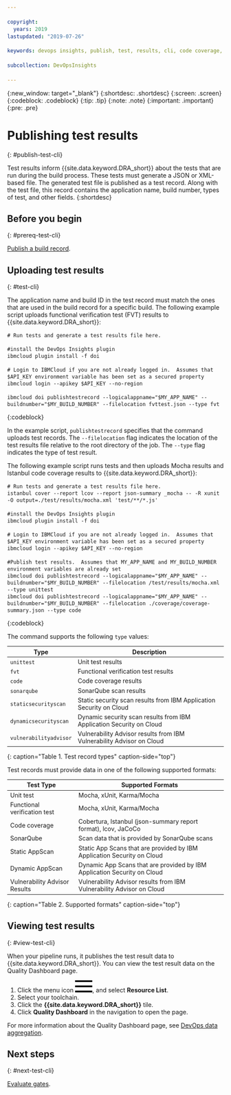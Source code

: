 ```yaml
---

copyright:
  years: 2019
lastupdated: "2019-07-26"

keywords: devops insights, publish, test, results, cli, code coverage, tests, verification, app, sonarqube, dashboard

subcollection: DevOpsInsights

---
```


{:new_window: target="_blank"}
{:shortdesc: .shortdesc}
{:screen: .screen}
{:codeblock: .codeblock}
{:tip: .tip}
{:note: .note}
{:important: .important}
{:pre: .pre}

# Publishing test results
{: #publish-test-cli}

Test results inform {{site.data.keyword.DRA_short}} about the tests that are run during the build process. These tests must generate a JSON or XML-based file. The generated test file is published as a test record. Along with the test file, this record contains the application name, build number, types of test, and other fields.
{:shortdesc}


## Before you begin
{: #prereq-test-cli}

[Publish a build record](/docs/ContinuousDelivery?topic=ContinuousDelivery-publish-build-cli).


## Uploading test results
{: #test-cli}

The application name and build ID in the test record must match the ones that are used in the build record for a specific build. The following example script uploads functional verification test (FVT) results to {{site.data.keyword.DRA_short}}:

```
# Run tests and generate a test results file here.

#install the DevOps Insights plugin
ibmcloud plugin install -f doi

# Login to IBMCloud if you are not already logged in.  Assumes that $API_KEY environment variable has been set as a secured property
ibmcloud login --apikey $API_KEY --no-region

ibmcloud doi publishtestrecord --logicalappname="$MY_APP_NAME" --buildnumber="$MY_BUILD_NUMBER" --filelocation fvttest.json --type fvt
```
{:codeblock}

In the example script, `publishtestrecord` specifies that the command uploads test records. The `--filelocation` flag indicates the location of the test results file relative to the root directory of the job. The `--type` flag indicates the type of test result.

The following example script runs tests and then uploads Mocha results and Istanbul code coverage results to {{site.data.keyword.DRA_short}}:

```
# Run tests and generate a test results file here.
istanbul cover --report lcov --report json-summary _mocha -- -R xunit -O output=./test/results/mocha.xml 'test/**/*.js'

#install the DevOps Insights plugin
ibmcloud plugin install -f doi

# Login to IBMCloud if you are not already logged in.  Assumes that $API_KEY environment variable has been set as a secured property
ibmcloud login --apikey $API_KEY --no-region

#Publish test results.  Assumes that MY_APP_NAME and MY_BUILD_NUMBER environment variables are already set
ibmcloud doi publishtestrecord --logicalappname="$MY_APP_NAME" --buildnumber="$MY_BUILD_NUMBER" --filelocation /test/results/mocha.xml --type unittest
ibmcloud doi publishtestrecord --logicalappname="$MY_APP_NAME" --buildnumber="$MY_BUILD_NUMBER" --filelocation ./coverage/coverage-summary.json --type code
```
{:codeblock}

The command supports the following `type` values:

| Type                  | Description                                                          |
|-----------------------|----------------------------------------------------------------------|
| `unittest`            | Unit test results                                                    |
| `fvt`                 | Functional verification test results                                 |
| `code`                | Code coverage results                                                |
| `sonarqube`           | SonarQube scan results                                               |
| `staticsecurityscan`  | Static security scan results from IBM Application Security on Cloud  |
| `dynamicsecurityscan` | Dynamic security scan results from IBM Application Security on Cloud |
| `vulnerabilityadvisor`| Vulnerability Advisor results from IBM Vulnerability Advisor on Cloud|
{: caption="Table 1. Test record types" caption-side="top"}


Test records must provide data in one of the following supported formats:

| Test Type                    | Supported Formats                                                        |
|------------------------------|--------------------------------------------------------------------------|
| Unit test                    | Mocha, xUnit, Karma/Mocha                                                |
| Functional verification test | Mocha, xUnit, Karma/Mocha                                                |
| Code coverage                | Cobertura, Istanbul (json-summary report format), lcov, JaCoCo           |
| SonarQube                    | Scan data that is provided by SonarQube scans                            |
| Static AppScan              | Static App Scans that are provided by IBM Application Security on Cloud  |
| Dynamic AppScan             | Dynamic App Scans that are provided by IBM Application Security on Cloud |
| Vulnerability Advisor Results| Vulnerability Advisor results from IBM Vulnerability Advisor on Cloud    |
{: caption="Table 2. Supported formats" caption-side="top"}


## Viewing test results
{: #view-test-cli}

When your pipeline runs, it publishes the test result data to {{site.data.keyword.DRA_short}}. You can view the test result data on the Quality Dashboard page. 

1. Click the menu icon ![hamburger icon](images/icon_hamburger.svg), and select **Resource List**.
2. Select your toolchain.
3. Click the **{{site.data.keyword.DRA_short}}** tile.
4. Click **Quality Dashboard** in the navigation to open the page.

For more information about the Quality Dashboard page, see [DevOps data aggregation](/docs/ContinuousDelivery?topic=ContinuousDelivery-devops-data-aggregation).

## Next steps
{: #next-test-cli}

[Evaluate gates](/docs/ContinuousDelivery?topic=ContinuousDelivery-evaluate-gates-cli).